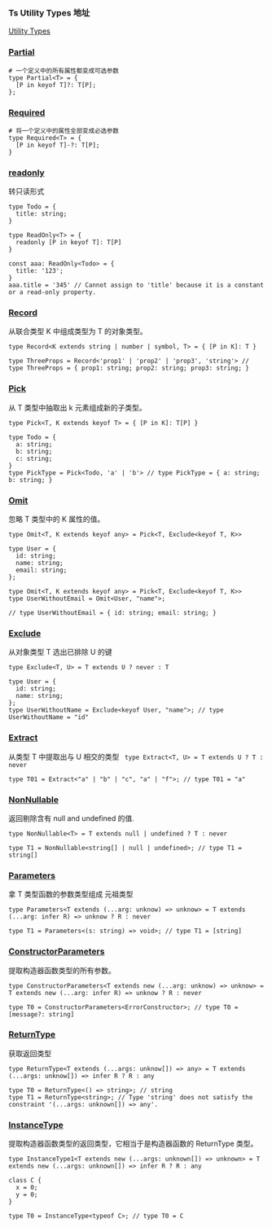 ### Ts Utility Types 地址
[Utility Types](https://www.typescriptlang.org/docs/handbook/utility-types.html)

### [Partial](https://www.typescriptlang.org/docs/handbook/utility-types.html#partialtype)
```
# 一个定义中的所有属性都变成可选参数
type Partial<T> = {
  [P in keyof T]?: T[P];
};
```
### [Required](https://www.typescriptlang.org/docs/handbook/utility-types.html#requiredtype)
```
# 将一个定义中的属性全部变成必选参数
type Required<T> = {
  [P in keyof T]-?: T[P];
}
```
### [readonly](https://www.typescriptlang.org/docs/handbook/utility-types.html#readonlytype)
转只读形式
```
type Todo = {
  title: string;
}

type ReadOnly<T> = {
  readonly [P in keyof T]: T[P]
}

const aaa: ReadOnly<Todo> = {
  title: '123';
}
aaa.title = '345' // Cannot assign to 'title' because it is a constant or a read-only property.
```
### [Record](https://www.typescriptlang.org/docs/handbook/utility-types.html#recordkeys-type)
从联合类型 K 中组成类型为 T 的对象类型。

``type Record<K extends string | number | symbol, T> = { [P in K]: T }``

```
type ThreeProps = Record<'prop1' | 'prop2' | 'prop3', 'string'> // type ThreeProps = { prop1: string; prop2: string; prop3: string; }
```
### [Pick](https://www.typescriptlang.org/docs/handbook/utility-types.html#picktype-keys)
从 T 类型中抽取出 k 元素组成新的子类型。

``type Pick<T, K extends keyof T> = { [P in K]: T[P] }``
```
type Todo = {
  a: string;
  b: string;
  c: string;
}
type PickType = Pick<Todo, 'a' | 'b'> // type PickType = { a: string; b: string; }
```
### [Omit](https://www.typescriptlang.org/docs/handbook/utility-types.html#omittype-keys)
忽略 T 类型中的 K 属性的值。

``type Omit<T, K extends keyof any> = Pick<T, Exclude<keyof T, K>>``
```
type User = {
  id: string;
  name: string;
  email: string;
};

type Omit<T, K extends keyof any> = Pick<T, Exclude<keyof T, K>>
type UserWithoutEmail = Omit<User, "name">;

// type UserWithoutEmail = { id: string; email: string; }
```
### [Exclude](https://www.typescriptlang.org/docs/handbook/utility-types.html#excludeuniontype-excludedmembers)
从对象类型 T 选出已排除 U 的键

``type Exclude<T, U> = T extends U ? never : T``

```
type User = {
  id: string;
  name: string;
};
type UserWithoutName = Exclude<keyof User, "name">; // type UserWithoutName = "id"
```

### [Extract](https://www.typescriptlang.org/docs/handbook/utility-types.html#extracttype-union)
从类型 T 中提取出与 U 相交的类型
`` type Extract<T, U> = T extends U ? T : never``

```
type T01 = Extract<"a" | "b" | "c", "a" | "f">; // type T01 = "a"
```
### [NonNullable](https://www.typescriptlang.org/docs/handbook/utility-types.html#nonnullabletype)
返回剔除含有 null and undefined 的值.

``type NonNullable<T> = T extends null | undefined ? T : never``
```
type T1 = NonNullable<string[] | null | undefined>; // type T1 = string[]
```

### [Parameters](https://www.typescriptlang.org/docs/handbook/utility-types.html#parameterstype)
拿 T 类型函数的参数类型组成 元祖类型

``type Parameters<T extends (...arg: unknow) => unknow> = T extends (...arg: infer R) => unknow ? R : never``
```
type T1 = Parameters<(s: string) => void>; // type T1 = [string]
```
### [ConstructorParameters](https://www.typescriptlang.org/docs/handbook/utility-types.html#constructorparameterstype)
提取构造器函数类型的所有参数。

``type ConstructorParameters<T extends new (...arg: unknow) => unknow> = T extends new (...arg: infer R) => unknow ? R : never``

```
type T0 = ConstructorParameters<ErrorConstructor>; // type T0 = [message?: string]
```
### [ReturnType](https://www.typescriptlang.org/docs/handbook/utility-types.html#returntypetype)
获取返回类型

``type ReturnType<T extends (...args: unknow[]) => any> = T extends (...args: unknow[]) => infer R ? R : any``
```
type T0 = ReturnType<() => string>; // string
type T1 = ReturnType<string>; // Type 'string' does not satisfy the constraint '(...args: unknown[]) => any'.
```

### [InstanceType](https://www.typescriptlang.org/docs/handbook/utility-types.html#instancetypetype)
提取构造器函数类型的返回类型，它相当于是构造器函数的 ReturnType<T> 类型。

``type InstanceType1<T extends new (...args: unknown[]) => unknown> = T extends new (...args: unknown[]) => infer R ? R : any``
```
class C {
  x = 0;
  y = 0;
}
 
type T0 = InstanceType<typeof C>; // type T0 = C
```
